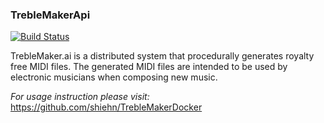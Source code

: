### TrebleMakerApi
[![Build Status](http://35.185.252.88:8080/buildStatus/icon?job=TrebleMakerApi-BUILD)](http://35.185.252.88:8080/job/TrebleMakerApi-BUILD/)

TrebleMaker.ai is a distributed system that procedurally generates royalty free MIDI files. The generated MIDI files are intended to be used by electronic musicians when composing new music.

*For usage instruction please visit:*
https://github.com/shiehn/TrebleMakerDocker
